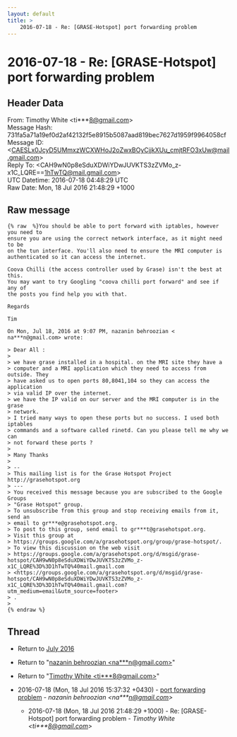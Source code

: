 ```yaml
---
layout: default
title: >
    2016-07-18 - Re: [GRASE-Hotspot] port forwarding problem
---
```


# 2016-07-18 - Re: [GRASE-Hotspot] port forwarding problem

## Header Data

From: Timothy White \<ti***8@gmail.com\><br>
Message Hash: 731fa5a71a19ef0d2af42132f5e8915b5087aad819bec7627d1959f9964058cf<br>
Message ID: \<CAESLx0JcyD5UMmxzWCXWHoJ2oZwxBOyCjjkXUu_cmjtRFO3xUw@mail.gmail.com\><br>
Reply To: \<CAH9wN0p8eSduXDWiYDwJUVKTS3zZVMo_z-x1C_LQRE==1hTwTQ@mail.gmail.com\><br>
UTC Datetime: 2016-07-18 04:48:29 UTC<br>
Raw Date: Mon, 18 Jul 2016 21:48:29 +1000<br>

## Raw message

```
{% raw  %}You should be able to port forward with iptables, however you need to
ensure you are using the correct network interface, as it might need to be
on the tun interface. You'll also need to ensure the MRI computer is
authenticated so it can access the internet.

Coova Chilli (the access controller used by Grase) isn't the best at this.
You may want to try Googling "coova chilli port forward" and see if any of
the posts you find help you with that.

Regards

Tim

On Mon, Jul 18, 2016 at 9:07 PM, nazanin behroozian <
na***n@gmail.com> wrote:

> Dear All :
>
> we have grase installed in a hospital. on the MRI site they have a
> computer and a MRI application which they need to access from outside. They
> have asked us to open ports 80,8041,104 so they can access the application
> via valid IP over the internet.
> we have the IP valid on our server and the MRI computer is in the grase
> network.
> I tried many ways to open these ports but no success. I used both iptables
> commands and a software called rinetd. Can you please tell me why we can
> not forward these ports ?
>
> Many Thanks
>
> --
> This mailing list is for the Grase Hotspot Project http://grasehotspot.org
> ---
> You received this message because you are subscribed to the Google Groups
> "Grase Hotspot" group.
> To unsubscribe from this group and stop receiving emails from it, send an
> email to gr***e@grasehotspot.org.
> To post to this group, send email to gr***t@grasehotspot.org.
> Visit this group at
> https://groups.google.com/a/grasehotspot.org/group/grase-hotspot/.
> To view this discussion on the web visit
> https://groups.google.com/a/grasehotspot.org/d/msgid/grase-hotspot/CAH9wN0p8eSduXDWiYDwJUVKTS3zZVMo_z-x1C_LQRE%3D%3D1hTwTQ%40mail.gmail.com
> <https://groups.google.com/a/grasehotspot.org/d/msgid/grase-hotspot/CAH9wN0p8eSduXDWiYDwJUVKTS3zZVMo_z-x1C_LQRE%3D%3D1hTwTQ%40mail.gmail.com?utm_medium=email&utm_source=footer>
> .
>
{% endraw %}
```

## Thread

+ Return to [July 2016](/archive/2016/07)

+ Return to "[nazanin behroozian <na***n<span>@</span>gmail.com>](/authors/na___n_at_gmail_com)"
+ Return to "[Timothy White <ti***8<span>@</span>gmail.com>](/authors/ti___8_at_gmail_com)"

+ 2016-07-18 (Mon, 18 Jul 2016 15:37:32 +0430) - [port forwarding problem](/archive/2016/07/0bd86707ef1a5c1083fd27bc3251651756e1b477246f1dcad4d981ed1d76a03e) - _nazanin behroozian \<na***n@gmail.com\>_
  + 2016-07-18 (Mon, 18 Jul 2016 21:48:29 +1000) - Re: [GRASE-Hotspot] port forwarding problem - _Timothy White \<ti***8@gmail.com\>_

